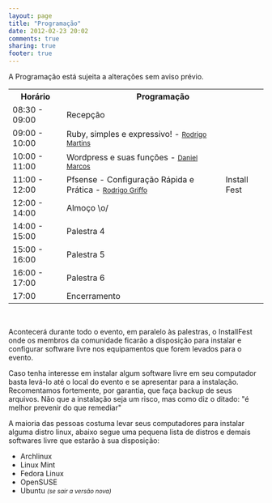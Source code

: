 ```yaml
---
layout: page
title: "Programação"
date: 2012-02-23 20:02
comments: true
sharing: true
footer: true
---
```


A Programação está sujeita a alterações sem aviso prévio.

<table id="schedule">
  <tr>
    <th>Horário</th>
    <th colspan="2">Programação</th>
  </tr>

  <tr>
    <td>08:30 - 09:00</td>
    <td>Recepção</td>
  </tr>

  <tr>
    <td>09:00 - 10:00</td>
    <td>Ruby, simples e expressivo! - <small><a href="http://rrmartins.github.com/">Rodrigo Martins</a></small></td>
  </tr>

  <tr>
    <td>10:00 - 11:00</td>
    <td>Wordpress e suas funções - <small><a href="http://danielmarcos.com.br/">Daniel Marcos</a></small></td>
  </tr>

  <tr>
    <td>11:00 - 12:00</td>
    <td>Pfsense - Configuração Rápida e Prática - <small><a href="http://rodrigogriffo.blogspot.com">Rodrigo Griffo</a></small></td>
    <td>Install Fest</td>
  </tr>

  <tr>
    <td>12:00 - 14:00</td>
    <td>Almoço \o/</td>
  </tr>

  <tr>
    <td>14:00 - 15:00</td>
    <td>Palestra 4</td>
  </tr>

  <tr>
    <td>15:00 - 16:00</td>
    <td>Palestra 5</td>
  </tr>

  <tr>
    <td>16:00 - 17:00</td>
    <td>Palestra 6</td>
  </tr>

  <tr>
    <td>17:00</td>
    <td>Encerramento</td>
  </tr>

</table>
<br />

<p>Acontecerá durante todo o evento, em paralelo às palestras, o InstallFest onde os membros da comunidade ficarão a disposição para instalar e configurar software livre nos equipamentos que forem levados para o evento.</p>

<p>Caso tenha interesse em instalar algum software livre em seu computador basta levá-lo até o local do evento e se apresentar para a instalação. Recomentamos fortemente, por garantia, que faça backup de seus arquivos. Não que a instalação seja um risco, mas como diz o ditado: "é melhor prevenir do que remediar"</p>

<p>A maioria das pessoas costuma levar seus computadores para instalar alguma distro linux, abaixo segue uma pequena lista de distros e demais softwares livre que estarão à sua disposição:</p>

<ul>
  <li>Archlinux</li>
  <li>Linux Mint</li>
  <li>Fedora Linux</li>
  <li>OpenSUSE</li>
  <li>Ubuntu <i><small>(se sair a versão nova)</small></i></li>
</ul>
